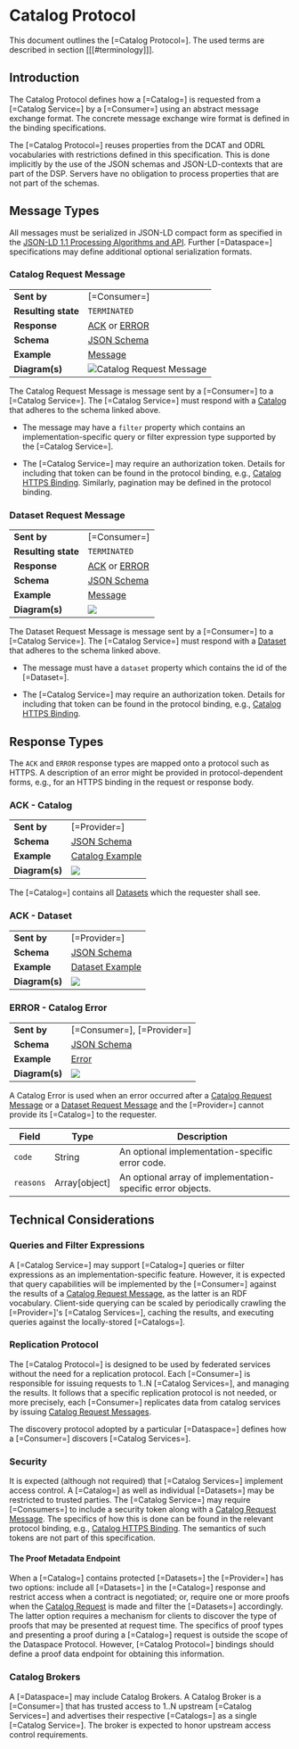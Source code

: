 # Catalog Protocol

This document outlines the [=Catalog Protocol=]. The used terms are described in section [[[#terminology]]].

## Introduction

The Catalog Protocol defines how a [=Catalog=] is requested from a [=Catalog Service=] by a [=Consumer=] using an
abstract message exchange format. The concrete message exchange wire format is defined in the binding specifications.

The [=Catalog Protocol=] reuses properties from the DCAT and ODRL vocabularies with restrictions defined in this
specification. This is done implicitly by the use of the JSON schemas and JSON-LD-contexts that are part of the DSP.
Servers have no obligation to process properties that are not part of the schemas.

## Message Types

All messages must be serialized in JSON-LD compact form as specified in
the [JSON-LD 1.1 Processing Algorithms and API](https://www.w3.org/TR/json-ld11-api/#compaction-algorithms). 
Further [=Dataspace=] specifications may define additional optional serialization formats.

### Catalog Request Message

|                     |                                                                              |
|---------------------|------------------------------------------------------------------------------|
| **Sent by**         | [=Consumer=]                                                                 |
| **Resulting state** | `TERMINATED`                                                                 |
| **Response**        | [ACK](#ack-catalog) or [ERROR](#error-catalog-error)                         |
| **Schema**          | [JSON Schema](message/schema/catalog-request-message-schema.json)          |
| **Example**         | [Message](message/example/catalog-request-message.json)                    |
| **Diagram(s)**      | ![](message/diagram/catalog-request-message.png "Catalog Request Message") |

The Catalog Request Message is message sent by a [=Consumer=] to
a [=Catalog Service=].
The [=Catalog Service=] must respond with a [Catalog](#ack-catalog) that adheres to the schema linked above.

- The message may have a `filter` property which contains an implementation-specific query or filter expression type
  supported by the [=Catalog Service=].

- The [=Catalog Service=] may require an authorization token. Details for
  including that token can be found in the protocol binding, e.g., [Catalog HTTPS Binding](#catalog-https-binding).
  Similarly, pagination may be defined in the protocol binding.

### Dataset Request Message

|                     |                                                                     |
|---------------------|---------------------------------------------------------------------|
| **Sent by**         | [=Consumer=]                                                        |
| **Resulting state** | `TERMINATED`                                                        |
| **Response**        | [ACK](#ack-catalog) or [ERROR](#error-catalog-error)                |
| **Schema**          | [JSON Schema](message/schema/dataset-request-message-schema.json) |
| **Example**         | [Message](message/example/dataset-request-message.json)           |
| **Diagram(s)**      | ![](message/diagram/dataset-request-message.png)                  |

The Dataset Request Message is message sent by a [=Consumer=] to
a [=Catalog Service=].
The [=Catalog Service=] must respond with a [Dataset](#ack-dataset) that adheres to the schema linked above.

- The message must have a `dataset` property which contains the id of the [=Dataset=].

- The [=Catalog Service=] may require an authorization token. Details for
  including that token can be found in the protocol binding, e.g., [Catalog HTTPS Binding](#catalog-https-binding).

## Response Types

The `ACK` and `ERROR` response types are mapped onto a protocol such as HTTPS. A description of an error might be
provided in protocol-dependent forms, e.g., for an HTTPS binding in the request or response body.

### ACK - Catalog

|                |                                                     |
|----------------|-----------------------------------------------------|
| **Sent by**    | [=Provider=]                                        |
| **Schema**     | [JSON Schema](message/schema/catalog-schema.json) |
| **Example**    | [Catalog Example](message/example/catalog.json)   |
| **Diagram(s)** | ![](message/diagram/catalog.png)                  |

The [=Catalog=] contains all [Datasets](#dataset) which the requester shall see.

### ACK - Dataset

|                |                                                     |
|----------------|-----------------------------------------------------|
| **Sent by**    | [=Provider=]                                        |
| **Schema**     | [JSON Schema](message/schema/dataset-schema.json) |
| **Example**    | [Dataset Example](message/example/dataset.json)   |
| **Diagram(s)** | ![](message/diagram/dataset.png)                  |

### ERROR - Catalog Error

|                |                                                           |
|----------------|-----------------------------------------------------------|
| **Sent by**    | [=Consumer=], [=Provider=]                                |
| **Schema**     | [JSON Schema](message/schema/catalog-error-schema.json) |
| **Example**    | [Error](message/example/catalog-error.json)             |
| **Diagram(s)** | ![](message/diagram/catalog-error.png)                  |

A Catalog Error is used when an error occurred after a [Catalog Request Message](#catalog-request-message) or
a [Dataset Request Message](#dataset-request-message) and the [=Provider=] cannot
provide its [=Catalog=] to the requester.

| Field     | Type          | Description                                                 |
|-----------|---------------|-------------------------------------------------------------|
| `code`    | String        | An optional implementation-specific error code.             |
| `reasons` | Array[object] | An optional array of implementation-specific error objects. |

## Technical Considerations

### Queries and Filter Expressions

A [=Catalog Service=] may support [=Catalog=] queries or filter expressions as an
implementation-specific feature. However, it is expected that query capabilities will be implemented by
the [=Consumer=] against the results of
a [Catalog Request Message](#catalog-request-message), as the latter is an RDF vocabulary. Client-side querying can
be scaled by periodically crawling
the [=Provider=]'s [=Catalog Services=], caching
the results, and executing queries against the locally-stored [=Catalogs=].

### Replication Protocol

The [=Catalog Protocol=] is designed to be used by federated services without the need for a replication protocol.
Each [=Consumer=] is responsible for issuing requests to
1..N [=Catalog Services=], and managing the results. It follows that a specific
replication protocol is not needed, or more precisely, each [=Consumer=] replicates data
from catalog services by issuing [Catalog Request Messages](#catalog-request-message).

The discovery protocol adopted by a particular [=Dataspace=] defines how
a [=Consumer=] discovers [=Catalog Services=].

### Security

It is expected (although not required) that [=Catalog Services=] implement access
control. A [=Catalog=] as well as individual [=Datasets=] may be restricted to trusted
parties. The [=Catalog Service=] may
require [=Consumers=] to include a security token along with
a [Catalog Request Message](#catalog-request-message). The specifics of how this is done can be found in the relevant
protocol binding, e.g., [Catalog HTTPS Binding](#catalog-https-binding). The semantics of such tokens are not part
of this specification.

#### The Proof Metadata Endpoint

When a [=Catalog=] contains protected [=Datasets=]
the [=Provider=] has two options: include
all [=Datasets=] in the [=Catalog=] response and restrict access when a contract is
negotiated; or, require one or more proofs when the [Catalog Request](#catalog-request-message) is made and filter
the [=Datasets=] accordingly. The latter option requires a mechanism for clients to
discover the type of proofs that may be presented at request time. The specifics of proof types and presenting a proof
during a [=Catalog=] request is outside the scope of the Dataspace Protocol.
However, [=Catalog Protocol=] bindings should define a proof data endpoint for
obtaining this information.

### Catalog Brokers

A [=Dataspace=] may include Catalog Brokers. A Catalog Broker is
a [=Consumer=] that has trusted access to 1..N
upstream [=Catalog Services=] and advertises their
respective [=Catalogs=] as a
single [=Catalog Service=]. The broker is expected to honor upstream access
control requirements.
